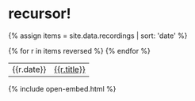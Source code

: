 # recursor!
{% assign items = site.data.recordings | sort: 'date' %}
<table>
{% for r in items reversed %}
    <tr>
        <td>{{r.date}}</td>
        <td><a href="{{site.url}}/recordings/{{r.path}}?autoplay=1&loop=1&controls=0">{{r.title}}</a></td>
    </tr>
{% endfor %}
</table>
<script src="/js/jquery.min.js"></script>
{% include open-embed.html %}
